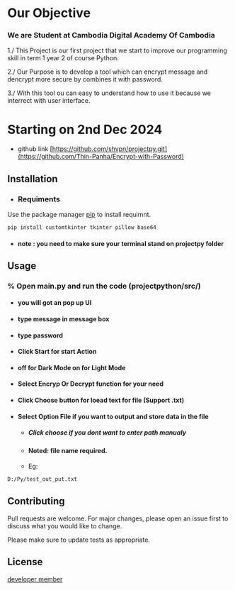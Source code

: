# Our Objective

### We are Student at Cambodia Digital Academy Of Cambodia

1./ This Project is our first project that we start to improve our programming skill in term 1 year 2 of course Python.

2./ Our Purpose is to develop a tool which can encrypt message and dencrypt more secure by combines it with password.

3./ With this tool ou can easy to understand how to use it because we interrect with user interface.

# Starting on 2nd Dec 2024

- github link [https://github.com/shvpn/projectpy.git](https://github.com/Thin-Panha/Encrypt-with-Password)

## Installation

- ### Requiments

Use the package manager [pip](https://pip.pypa.io/en/stable/) to install requimnt.

```bash
pip install customtkinter tkinter pillow base64
```

- #### note : you need to make sure your terminal stand on projectpy folder

## Usage

### % Open main.py and run the code (projectpython/src/)

- #### you will got an pop up UI
- #### type message in message box
- #### type password
- #### Click Start for start Action
- #### off for Dark Mode on for Light Mode
- #### Select Encryp Or Decrypt function for your need
- #### Click Choose button for loead text for file (Support .txt)
- #### Select Option File if you want to output and store data in the file
  - ##### Click choose if you dont want to enter path manualy
  - #### Noted: file name required.
  - Eg:

```bash
D:/Py/test_out_put.txt
```

## Contributing

Pull requests are welcome. For major changes, please open an issue first
to discuss what you would like to change.

Please make sure to update tests as appropriate.

## License

[developer member](https://t.me/thinpanha)
